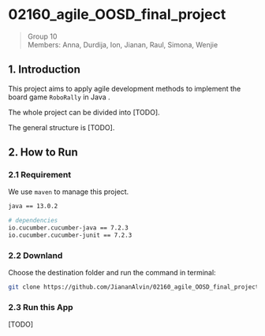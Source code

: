 # 02160_agile_OOSD_final_project



> Group 10  
> Members: Anna, Durdija, Ion, Jianan, Raul, Simona, Wenjie



## 1. Introduction

This project aims to apply agile development methods to implement the board game `RoboRally` in Java .

The whole project can be divided into [TODO].

The general structure is [TODO].



## 2. How to Run 

### 2.1 Requirement

We use `maven` to manage this project. 

```bash
java == 13.0.2

# dependencies
io.cucumber.cucumber-java == 7.2.3
io.cucumber.cucumber-junit == 7.2.3
```

### 2.2 Downland 

Choose the destination folder and run the command in terminal: 

``` bash
git clone https://github.com/JiananAlvin/02160_agile_OOSD_final_project.git
```

### 2.3 Run this App

[TODO]
